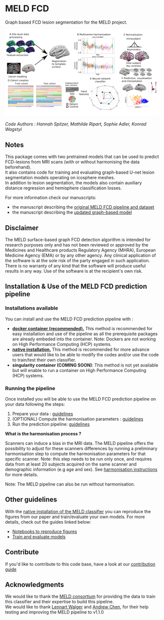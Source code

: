 # MELD FCD 
Graph based FCD lesion segmentation for the MELD project.

![overview](/docs/images/overview.png)

*Code Authors : Hannah Spitzer, Mathilde Ripart, Sophie Adler, Konrad Wagstyl*

## Notes

This package comes with two pretrained models that can be used to predict FCD-lesions from MRI scans (with or without harmonising the data beforehand). \
It also contains code for training and evaluating graph-based U-net lesion segmentation models operating on icosphere meshes. \
In addition to lesion segmentation, the models also contain auxiliary distance regression and hemisphere classification losses.

For more information check our manuscripts: 
- the manuscript describing the [original MELD FCD pipeline and dataset](https://academic.oup.com/brain/advance-article/doi/10.1093/brain/awac224/6659752)
- the manuscript describing the [updated graph-based model](https://arxiv.org/abs/2306.01375)

## Disclaimer

The MELD surface-based graph FCD detection algorithm is intended for research purposes only and has not been reviewed or approved by the Medicines and Healthcare products Regulatory Agency (MHRA), European Medicine Agency (EMA) or by any other agency. Any clinical application of the software is at the sole risk of the party engaged in such application. There is no warranty of any kind that the software will produce useful results in any way. Use of the software is at the recipient's own risk.

## Installation & Use of the MELD FCD prediction pipeline

### Installations available 
You can install and use the MELD FCD prediction pipeline with :
- [**docker container (recommended).**](/documentation/Run_with_docker.md) This method is recommended for easy installation and use of the pipeline as all the prerequisite packages are already embeded into the container. Note: Dockers are not working on High Performance Computing (HCP) systems.
- [**native installation.**](/documentation/Run_with_native.md) This method is recommended for more advance users that would like to be able to modify the codes and/or use the code to train/test their own classifier. 
- **singularity container (COMING SOON)**: This method is not yet available but will enable to run a container on High Performance Computing (HCP) systems. 

### Running the pipeline 
Once installed you will be able to use the MELD FCD prediction pipeline on your data following the steps:
1. Prepare your data : [guidelines](/docs/prepare_data.md)
2. (OPTIONAL) Compute the harmonisation parameters : [guidelines](/docs/harmonisation.md)
3. Run the prediction pipeline: [guidelines](/docs/run_prediction_pipeline.md)


**What is the harmonisation process ?**

Scanners can induce a bias in the MRI data. The MELD pipeline offers the possibility to adjust for these scanners differences by running a preliminary harmonisation step to compute the harmonisation parameters for that specific scanner. Note: this step needs to be run only once, and requires data from at least 20 subjects acquired on the same scanner and demographic information (e.g age and sex). See [harmonisation instructions](/documentation/Harmonisation.md) for more details. 

Note: The MELD pipeline can also be run without harmonisation. 

## Other guidelines
With the [native installation of the MELD classifier](/documentation/Run_with_docker.md) you can reproduce the figures from our paper and train/evaluate your own models.
For more details, check out the guides linked below:
- [Notebooks to reproduce figures](/documentation/figure_notebooks.md)
- [Train and evaluate models](/documentation/Training_and_evaluating_models.md)

## Contribute
If you'd like to contribute to this code base, have a look at our [contribution guide](/documentation/CONTRIBUTING.md)


## Acknowledgments

We would like to thank the [MELD consortium](https://meldproject.github.io//docs/collaborator_list.pdf) for providing the data to train this classifier and their expertise to build this pipeline.\
We would like to thank [Lennart Walger](https://github.com/1-w) and [Andrew Chen](https://github.com/andy1764), for their help testing and improving the MELD pipeline to v1.1.0

